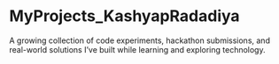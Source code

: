 # MyProjects_KashyapRadadiya
A growing collection of code experiments, hackathon submissions, and real-world solutions I’ve built while learning and exploring technology.
